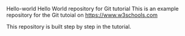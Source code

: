 Hello-world
Hello World repository for Git tutorial
This is an example repository for the Git tutoial on https://www.w3schools.com

This repository is built step by step in the tutorial. 
